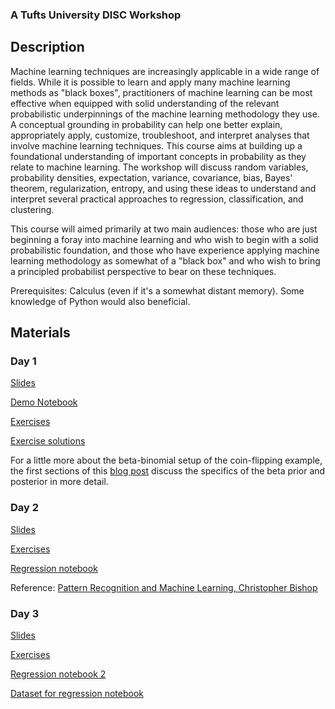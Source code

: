 ### A Tufts University DISC Workshop

## Description

Machine learning techniques are increasingly applicable in a wide range of fields. While it is possible to learn and apply many machine learning methods as "black boxes", practitioners of machine learning can be most effective when equipped with solid understanding of the relevant probabilistic underpinnings of the machine learning methodology they use. A conceptual grounding in probability can help one better explain, appropriately apply, customize, troubleshoot, and interpret analyses that involve machine learning techniques. This course aims at building up a foundational understanding of important concepts in probability as they relate to machine learning. The workshop will discuss random variables, probability densities, expectation, variance, covariance, bias, Bayes' theorem, regularization, entropy, and using these ideas to understand and interpret several practical approaches to regression, classification, and clustering.

This course will aimed primarily at two main audiences: those who are just beginning a foray into machine learning and who wish to begin with a solid probabilistic foundation, and those who have experience applying machine learning methodology as somewhat of a "black box" and who wish to bring a principled probabilist perspective to bear on these techniques.


Prerequisites: Calculus (even if it's a somewhat distant memory). Some knowledge of Python would also beneficial.


## Materials
### Day 1
[Slides](probability_for_machine_learning_slides_day1.pdf)

[Demo Notebook](https://colab.research.google.com/drive/1QW3G_hYhV6oiEso8UIWtl3-CtWPPmtLl?usp=sharing)

[Exercises](https://colab.research.google.com/drive/19p6Oyd11sl-rIzeki9eKMbypB2Zxnj5L?usp=sharing)	

[Exercise solutions](https://colab.research.google.com/drive/1yRWyYEUSufUxyRavJ2zUJvaxxCPUHcRr?usp=sharing)

For a little more about the beta-binomial setup of the coin-flipping example, the first sections of this [blog post](https://karinknudson.com/dirichletprocesses.html) discuss the specifics of the beta prior and posterior in more detail.

### Day 2
[Slides](probability_for_machine_learning_slides_day2.pdf)

[Exercises](https://colab.research.google.com/drive/18OawSMRYwPlUFrJKduX1kjtoJWwSKXAB?usp=sharing)	

[Regression notebook](https://colab.research.google.com/drive/1QXWgX7VjX5-fJvNSwqeHN-PetEl8eTdF?usp=sharing)

Reference: [Pattern Recognition and Machine Learning, Christopher Bishop](https://www.microsoft.com/en-us/research/uploads/prod/2006/01/Bishop-Pattern-Recognition-and-Machine-Learning-2006.pdf)

### Day 3
[Slides](probability_for_machine_learning_slides_day3.pdf)

[Exercises](https://colab.research.google.com/drive/1HFjdvjSDZ1EFcF6aY4AkfpVPbqRne-oP?usp=sharing)

[Regression notebook 2](https://colab.research.google.com/drive/1VQyRKw2SNv2_ii3ciaOx7aiyWZOcvmLH?usp=sharing)

[Dataset for regression notebook](Hitters.csv)
